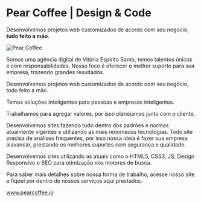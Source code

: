 # Pear Coffee | Design & Code

Desenvolvemos projetos web customizados de acordo com seu negócio, **tudo feito a mão**.

![Pear Coffee](http://cssreel.com/wp-content/uploads/2016/05/sceen.jpg)

Somos uma agência digital de Vitória Espirito Santo, temos talentos únicos e com responsabilidades. Nosso foco é oferecer o melhor suporte para sua empresa, trazendo grandes resultados.

Desenvolvemos projetos web customizados de acordo com seu negócio, tudo feito a mão.

Temos soluções inteligentes para pessoas e empresas inteligentes.

Trabalhamos para agregar valores, por isso planejamos junto com o cliente.

Desenvolvemos sites fazendo tudo dentro dos padrões e normas atualmente vigentes e utilizando as mais renomadas tecnologias.
Todo site precisa de análises frequentes, por isso nossa ideia é fazer sua empresa alavancar, prestando os melhores suportes com segurança e qualidade.

Desenvolvemos sites utilizando as atuais como o HTML5, CSS3, JS, Design Responsivo e SEO para otimização nos motores de busca.

Para saber mais detalhes sobre nossa forma de trabalho, acesse nosso site e fiquei por dentro de nossos serviços aqui prestados.

www.pearcoffee.io
